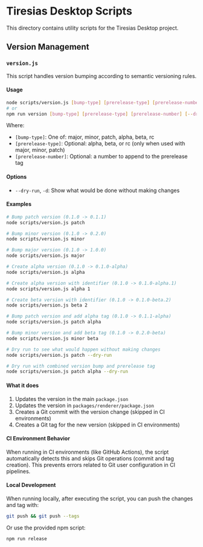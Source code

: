 # Tiresias Desktop Scripts

This directory contains utility scripts for the Tiresias Desktop project.

## Version Management

### `version.js`

This script handles version bumping according to semantic versioning rules.

#### Usage

```bash
node scripts/version.js [bump-type] [prerelease-type] [prerelease-number] [--dry-run]
# or
npm run version [bump-type] [prerelease-type] [prerelease-number] [--dry-run]
```

Where:
- `[bump-type]`: One of: major, minor, patch, alpha, beta, rc
- `[prerelease-type]`: Optional: alpha, beta, or rc (only when used with major, minor, patch)
- `[prerelease-number]`: Optional: a number to append to the prerelease tag

#### Options

- `--dry-run`, `-d`: Show what would be done without making changes

#### Examples

```bash
# Bump patch version (0.1.0 -> 0.1.1)
node scripts/version.js patch

# Bump minor version (0.1.0 -> 0.2.0)
node scripts/version.js minor

# Bump major version (0.1.0 -> 1.0.0)
node scripts/version.js major

# Create alpha version (0.1.0 -> 0.1.0-alpha)
node scripts/version.js alpha

# Create alpha version with identifier (0.1.0 -> 0.1.0-alpha.1)
node scripts/version.js alpha 1

# Create beta version with identifier (0.1.0 -> 0.1.0-beta.2)
node scripts/version.js beta 2

# Bump patch version and add alpha tag (0.1.0 -> 0.1.1-alpha)
node scripts/version.js patch alpha

# Bump minor version and add beta tag (0.1.0 -> 0.2.0-beta)
node scripts/version.js minor beta

# Dry run to see what would happen without making changes
node scripts/version.js patch --dry-run

# Dry run with combined version bump and prerelease tag
node scripts/version.js patch alpha --dry-run
```

#### What it does

1. Updates the version in the main `package.json`
2. Updates the version in `packages/renderer/package.json`
3. Creates a Git commit with the version change (skipped in CI environments)
4. Creates a Git tag for the new version (skipped in CI environments)

#### CI Environment Behavior

When running in CI environments (like GitHub Actions), the script automatically detects this and skips Git operations (commit and tag creation). This prevents errors related to Git user configuration in CI pipelines.

#### Local Development

When running locally, after executing the script, you can push the changes and tag with:

```bash
git push && git push --tags
```

Or use the provided npm script:

```bash
npm run release
```